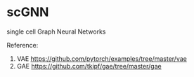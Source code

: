 # scGNN
single cell Graph Neural Networks

Reference:
1. VAE https://github.com/pytorch/examples/tree/master/vae
2. GAE https://github.com/tkipf/gae/tree/master/gae